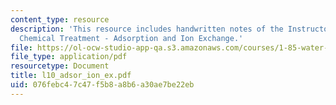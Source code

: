 ```yaml
---
content_type: resource
description: 'This resource includes handwritten notes of the Instructor on the topic:
  Chemical Treatment - Adsorption and Ion Exchange.'
file: https://ol-ocw-studio-app-qa.s3.amazonaws.com/courses/1-85-water-and-wastewater-treatment-engineering-spring-2006/076febc47c47f5b8a8b6a30ae7be22eb_l10_adsor_ion_ex.pdf
file_type: application/pdf
resourcetype: Document
title: l10_adsor_ion_ex.pdf
uid: 076febc4-7c47-f5b8-a8b6-a30ae7be22eb
---
```

